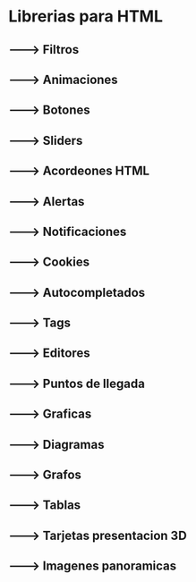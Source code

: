 # Librerias para HTML
## ---> Filtros
## ---> Animaciones
## ---> Botones
## ---> Sliders
## ---> Acordeones HTML
## ---> Alertas
## ---> Notificaciones
## ---> Cookies
## ---> Autocompletados
## ---> Tags
## ---> Editores
## ---> Puntos de llegada
## ---> Graficas
## ---> Diagramas
## ---> Grafos 
## ---> Tablas
## ---> Tarjetas presentacion 3D
## ---> Imagenes panoramicas
